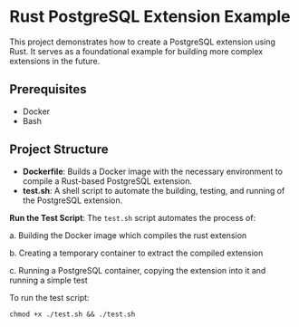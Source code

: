 # Rust PostgreSQL Extension Example

This project demonstrates how to create a PostgreSQL extension using Rust. It serves as a foundational example for building more complex extensions in the future.

## Prerequisites

- Docker
- Bash

## Project Structure

- **Dockerfile**: Builds a Docker image with the necessary environment to compile a Rust-based PostgreSQL extension.
- **test.sh**: A shell script to automate the building, testing, and running of the PostgreSQL extension.


**Run the Test Script**: The `test.sh` script automates the process of:

a. Building the Docker image which compiles the rust extension

b. Creating a temporary container to extract the compiled extension

c. Running a PostgreSQL container, copying the extension into it and running a simple test


To run the test script:

`chmod +x ./test.sh && ./test.sh`

